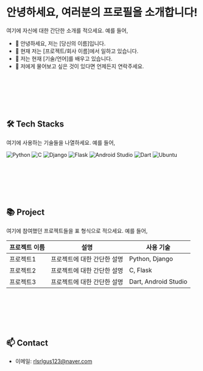# 안녕하세요, 여러분의 프로필을 소개합니다!

여기에 자신에 대한 간단한 소개를 적으세요. 예를 들어,
- 👋 안녕하세요, 저는 [당신의 이름]입니다.
- 🔭 현재 저는 [프로젝트/회사 이름]에서 일하고 있습니다.
- 🌱 저는 현재 [기술/언어]를 배우고 있습니다.
- 💬 저에게 물어보고 싶은 것이 있다면 언제든지 연락주세요.

<br><br><br><br><br>

## 🛠 Tech Stacks
여기에 사용하는 기술들을 나열하세요. 예를 들어,

![Python](https://img.shields.io/badge/Python-3766AB?style=flat-square&logo=Python&logoColor=white)
![C](https://img.shields.io/badge/C-A8B9CC?style=flat-square&logo=c&logoColor=white)
![Django](https://img.shields.io/badge/Django-092E20?style=flat-square&logo=Django&logoColor=white)
![Flask](https://img.shields.io/badge/Flask-000000?style=flat-square&logo=Flask&logoColor=white)
![Android Studio](https://img.shields.io/badge/Android_Studio-3DDC84?style=flat-square&logo=android-studio&logoColor=white)
![Dart](https://img.shields.io/badge/Dart-0175C2?style=flat-square&logo=Dart&logoColor=white)
![Ubuntu](https://img.shields.io/badge/Ubuntu-E95420?style=flat-square&logo=Ubuntu&logoColor=white)

<br><br><br><br><br>

## 📚 Project
여기에 참여했던 프로젝트들을 표 형식으로 적으세요. 예를 들어,

| 프로젝트 이름 | 설명 | 사용 기술 |
| --- | --- | --- |
| 프로젝트1 | 프로젝트에 대한 간단한 설명 | Python, Django |
| 프로젝트2 | 프로젝트에 대한 간단한 설명 | C, Flask |
| 프로젝트3 | 프로젝트에 대한 간단한 설명 | Dart, Android Studio |

<br><br><br><br><br>

## 📫 Contact
- 이메일: rlsrlgus123@naver.com
